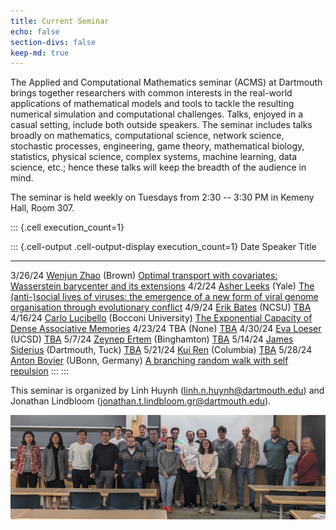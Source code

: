 ```yaml
---
title: Current Seminar
echo: false
section-divs: false
keep-md: true
---
```



The Applied and Computational Mathematics seminar (ACMS) at Dartmouth brings together researchers with common interests in the real-world applications of mathematical models and tools to tackle the resulting numerical simulation and computational challenges. Talks, enjoyed in a casual setting, include both outside speakers. The seminar includes talks broadly on mathematics, computational science, network science, stochastic processes, engineering, game theory, mathematical biology, statistics, physical science, complex systems, machine learning, data science, etc.; hence these talks will keep the breadth of the audience in mind.

The seminar is held weekly on Tuesdays from 2:30 -- 3:30 PM in Kemeny Hall, Room 307.

<!-- <span style="color:red">*The Wednesday 2/21/24 talk by Christopher Jones will be from 3:30 -- 4:30 PM.*</span> -->



<!-- This cell looks through the seminar_talks YAML file and generates the current seminar schedule. -->

::: {.cell execution_count=1}

::: {.cell-output .cell-output-display execution_count=1}
Date     Speaker                                                                                                      Title
-------  -----------------------------------------------------------------------------------------------------------  ----------------------------------------------------------------------------------------------------------------------------------------------------------
3/26/24  [Wenjun Zhao](https://wenjunzhaowo.github.io/) (Brown)                                                       [Optimal transport with covariates: Wasserstein barycenter and its extensions](/seminar_pages/ZhaoS24.html)
4/2/24   [Asher Leeks](https://asherleeks.com/) (Yale)                                                                [The (anti-)social lives of viruses: the emergence of a new form of viral genome organisation through evolutionary conflict](/seminar_pages/LeeksS24.html)
4/9/24   [Erik Bates](https://www.ewbates.com/home) (NCSU)                                                            [TBA](/seminar_pages/BatesS24.html)
4/16/24  [Carlo Lucibello](https://carlolucibello.github.io/) (Bocconi University)                                    [The Exponential Capacity of Dense Associative Memories](/seminar_pages/LucibelloS24.html)
4/23/24  TBA (None)                                                                                                   [TBA](/seminar_pages/TBA1S24.html)
4/30/24  [Eva Loeser](https://sites.google.com/ucsd.edu/eva-loesers-website/home) (UCSD)                              [TBA](/seminar_pages/LoeserS24.html)
5/7/24   [Zeynep Ertem](https://www.binghamton.edu/ssie/people/profile.html?id=zeynep) (Binghamton)                   [TBA](/seminar_pages/ErtemS24.html)
5/14/24  [James Siderius](https://www.tuck.dartmouth.edu/faculty/faculty-directory/james-siderius) (Dartmouth, Tuck)  [TBA](/seminar_pages/SideriusS24.html)
5/21/24  [Kui Ren](https://www.columbia.edu/~kr2002/) (Columbia)                                                      [TBA](/seminar_pages/RenS24.html)
5/28/24  [Anton Bovier](https://wt.iam.uni-bonn.de/bovier/home/) (UBonn, Germany)                                     [A branching random walk with self repulsion](/seminar_pages/BovierS24.html)
:::
:::


This seminar is organized by Linh Huynh (linh.n.huynh@dartmouth.edu) and Jonathan Lindbloom (jonathan.t.lindbloom.gr@dartmouth.edu).

![](acms_banner.JPG)

